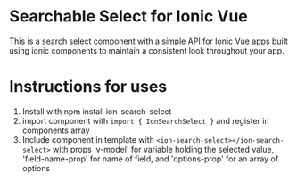 # Searchable Select for Ionic Vue

This is a search select component with a simple API for Ionic Vue apps built using ionic components to maintain a consistent look throughout your app.

# Instructions for uses
1. Install with npm install ion-search-select
2. import component with `import { IonSearchSelect }` and register in components array
3. Include component in template with `<ion-search-select></ion-search-select>` with props 'v-model' for variable holding the selected value, 'field-name-prop' for name of field, and 'options-prop' for an array of options

